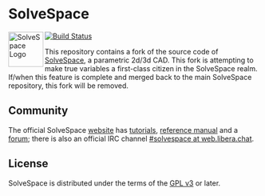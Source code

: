 # SolveSpace

<img src="res/freedesktop/solvespace-scalable.svg" width="70" height="70" alt="SolveSpace Logo" align="left">

[![Build Status](https://github.com/solvespace/solvespace/workflows/CD/badge.svg)](https://github.com/uberintj/solvespace-vars/actions)

This repository contains a fork of the source code of [SolveSpace][], a parametric
2d/3d CAD.  This fork is attempting to make true variables a first-class citizen in the SolveSpace realm.
If/when this feature is complete and merged back to the main SolveSpace repository, this fork will be removed.

[solvespace]: https://solvespace.com

## Community

The official SolveSpace [website][sswebsite] has [tutorials][sstutorial],
[reference manual][ssref] and a [forum][ssforum]; there is also an official
IRC channel [#solvespace at web.libera.chat][ssirc].

[sswebsite]: http://solvespace.com/
[ssref]: http://solvespace.com/ref.pl
[sstutorial]: http://solvespace.com/tutorial.pl
[ssforum]: http://solvespace.com/forum.pl
[ssirc]: https://web.libera.chat/#solvespace

## License

SolveSpace is distributed under the terms of the [GPL v3](COPYING.txt) or later.
